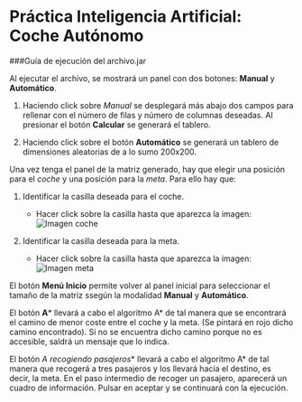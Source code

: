 # Práctica Inteligencia Artificial: Coche Autónomo
###Guía de ejecución del archivo.jar


Al ejecutar el archivo, se mostrará un panel con dos botones: **Manual** y **Automático**.
1. Haciendo click sobre *Manual* se desplegará más abajo dos campos para rellenar con el número de filas
y número de columnas deseadas. Al presionar el botón **Calcular** se generará el tablero.

2. Haciendo click sobre el botón **Automático** se generará un tablero de dimensiones aleatorias
de a lo sumo 200x200.

Una vez  tenga el panel de la matriz generado, hay que elegir una posición para el _coche_
y una posición para la _meta_. Para ello hay que:

1. Identificar la casilla deseada para el coche.
    * Hacer click sobre la casilla hasta que aparezca la imagen: ![Imagen coche](http://banot.etsii.ull.es/alu4605/images_ia/coche2.png "Coche")

2. Identificar la casilla deseada para la meta.
    * Hacer click sobre la casilla hasta que aparezca la imagen: ![Imagen meta](http://banot.etsii.ull.es/alu4605/images_ia/meta2.png "Meta")


El botón **Menú Inicio** permite volver al panel inicial para seleccionar el tamaño de la matriz ssegún la modalidad **Manual** y **Automático**.

El botón **A*** llevará a cabo el algoritmo A* de tal manera que se encontrará el camino de menor coste entre el coche y la meta. 
(Se pintará en rojo dicho camino encontrado). Si no se encuentra dicho camino porque no es accesible, saldrá un mensaje que lo indica.

El botón **A* recogiendo pasajeros** llevará a cabo el algoritmo A* de tal manera que recogerá a tres pasajeros y los llevará hacia
el destino, es decir, la meta. En el paso intermedio de recoger un pasajero, aparecerá un cuadro de información. Pulsar en aceptar y
se continuará con la ejecución.